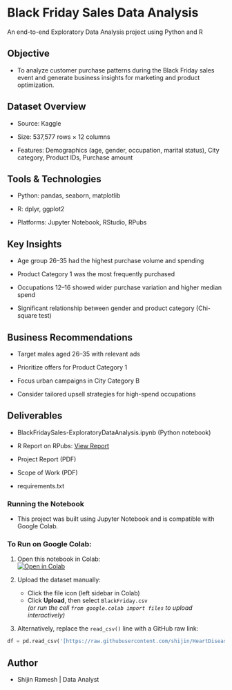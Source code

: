 # Black Friday Sales Data Analysis

An end-to-end Exploratory Data Analysis project using Python and R

## Objective

* To analyze customer purchase patterns during the Black Friday sales event and generate business insights for marketing and product optimization.

## Dataset Overview

* Source: Kaggle

* Size: 537,577 rows × 12 columns

* Features: Demographics (age, gender, occupation, marital status), City category, Product IDs, Purchase amount

## Tools & Technologies

* Python: pandas, seaborn, matplotlib

* R: dplyr, ggplot2

* Platforms: Jupyter Notebook, RStudio, RPubs

## Key Insights

* Age group 26–35 had the highest purchase volume and spending

* Product Category 1 was the most frequently purchased

* Occupations 12–16 showed wider purchase variation and higher median spend

* Significant relationship between gender and product category (Chi-square test)

## Business Recommendations

* Target males aged 26–35 with relevant ads

* Prioritize offers for Product Category 1

* Focus urban campaigns in City Category B

* Consider tailored upsell strategies for high-spend occupations

## Deliverables

* BlackFridaySales-ExploratoryDataAnalysis.ipynb (Python notebook)

* R Report on RPubs: [View Report](http://rpubs.com/shijinramesh/blackfridaysales)

* Project Report (PDF)

* Scope of Work (PDF)

* requirements.txt

### Running the Notebook

- This project was built using Jupyter Notebook and is compatible with Google Colab.

### To Run on Google Colab:
1. Open this notebook in Colab:  
   [![Open in Colab](https://colab.research.google.com/assets/colab-badge.svg)](https://colab.research.google.com/github.com/shijin/BlackFridaySalesDataAnalysis-Python_R/blob/main/BlackFridaySales-ExploratoryDataAnalysis.ipynb)

2. Upload the dataset manually:  
   - Click the file icon (left sidebar in Colab)
   - Click **Upload**, then select `BlackFriday.csv`  
   *(or run the cell `from google.colab import files` to upload interactively)*

3. Alternatively, replace the `read_csv()` line with a GitHub raw link:
```python
df = pd.read_csv('[https://raw.githubusercontent.com/shijin/HeartDiseaseDataAnalysis-Python_SQL/main/heart.csv](https://github.com/shijin/BlackFridaySalesDataAnalysis-Python_R/blob/main/BlackFriday.csv)')
```
## Author

* Shijin Ramesh | Data Analyst 

